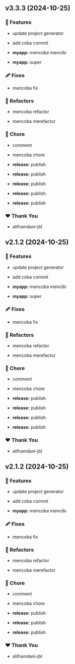 ## v3.3.3 (2024-10-25)


### 🚀 Features

- update project generator

- add coba commit

- **myapp:** mencoba mencibi

- **myapp:** super


### 🩹 Fixes

- mencoba fix


### 💅 Refactors

- mencoba refactor

- mencoba merefactor


### 🏡 Chore

- comment

- mencoba chore

- **release:** publish

- **release:** publish

- **release:** publish

- **release:** publish

- **release:** publish


### ❤️  Thank You

- aliframdani-jbl

## v2.1.2 (2024-10-25)


### 🚀 Features

- update project generator

- add coba commit

- **myapp:** mencoba mencibi

- **myapp:** super


### 🩹 Fixes

- mencoba fix


### 💅 Refactors

- mencoba refactor

- mencoba merefactor


### 🏡 Chore

- comment

- mencoba chore

- **release:** publish

- **release:** publish

- **release:** publish

- **release:** publish


### ❤️  Thank You

- aliframdani-jbl

## v2.1.2 (2024-10-25)


### 🚀 Features

- update project generator

- add coba commit

- **myapp:** mencoba mencibi


### 🩹 Fixes

- mencoba fix


### 💅 Refactors

- mencoba refactor

- mencoba merefactor


### 🏡 Chore

- comment

- mencoba chore

- **release:** publish

- **release:** publish

- **release:** publish


### ❤️  Thank You

- aliframdani-jbl